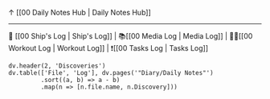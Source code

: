 ↑ [[00 Daily Notes Hub | Daily Notes Hub]] 

---

🚢 [[00 Ship's Log | Ship's Log]] | 📚[[00 Media Log | Media Log]]  | 🏋️‍♂️[[00 Workout Log | Workout Log]] | ❗[[00 Tasks Log | Tasks Log]]


```dataviewjs
dv.header(2, 'Discoveries')
dv.table(['File', 'Log'], dv.pages('"Diary/Daily Notes"')
		 .sort((a, b) => a - b)
		 .map(n => [n.file.name, n.Discovery]))
```
